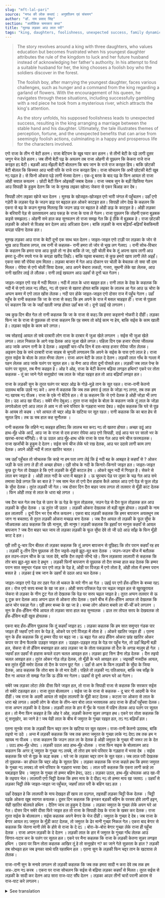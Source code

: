 ```yaml
---
slug: "mft-lal-pari"
source: "मगध की लोक कथाएं : अनुशाीलन एवं संचयन"
author: "डॉ. राम प्रसाद सिंह"
section: "अलौकिक चमत्‍कार कथा"
title: "मूरुख लड़का आउ लाल परी"
tags: "king, daughters, foolishness, unexpected success, family dynamics"
---
```

<blockquote>
The story revolves around a king with three daughters, who values education but becomes frustrated when his youngest daughter attributes the rule of the kingdom to luck and her future husband instead of acknowledging her father's authority. In his attempt to find a suitable husband for her, the king chooses a foolish boy who the soldiers discover in the forest. 

The foolish boy, after marrying the youngest daughter, faces various challenges, such as hunger and a command from the king regarding a garland of flowers. With the encouragement of his queen, he navigates through these situations, including successfully gambling with a red piece he took from a mysterious river, which attracts the king's attention. 

As the story unfolds, his supposed foolishness leads to unexpected success, resulting in the king arranging a marriage between the stable hand and his daughter. Ultimately, the tale illustrates themes of perception, fortune, and the unexpected benefits that can arise from seemingly foolish actions, culminating in a happy and prosperous life for the characters involved.
</blockquote>

एगो राजा के तीन गो बेटी हलन। राजा बेटियन के खूब प्यार कर हलन। से तीनों बेटी के पढ़े लागी दूसर जगुन भेज देले हलन। जब तीनो बेटी पढ़ के अयलन तब राजा ओहनी से पूछलन कि केकरा राजे राज करइत हऽ बेटी। बड़की आउ मँझली बेटी बोललन कि बाप जान के राजे राज करइत हिय। बाकि छोटकी बेटी बोलल कि किस्मत आउ भावी पति के राजे राज करइत हिय। राजा सोचलन कि अभी छोटकी बेटी खूब नऽ पढ़ल हे। से फिनो ओकरा पढ़े लागी भेजवा देलन। एक-दू बरस के बाद पढ़ के फिन आयल तो राजा ओही सवाल कयलन । छोटी बेटी फिन ओइसहीं जबाब देलक। राजा जबाब सुन के बड़ी खिसिया गेलन आउ सिपाही के हुकुम देलन कि जा के मूरुख लइका खोजऽ जेकरा से एकर बिआह कर देब। 

सिपाही लोग लइका खोजे चल देलन । मूरुख के खोजइत-खोजइत एगो भारी जंगल में पहुँचलन। उहाँ एगो गड़ेरी के लड़का पेड़ के जउन डाढ़ पर बइठल हल ओकरे काटइत हल। सिपाही लोग देख के कहलन कि एकरा से बढ़ के कउन मूरुख मिलतइ कि जउन डाढ़ पर बइठल हे ओही डाढ़ के काटइत हे। ओही लड़का के बरियारी पेड़ से उतरववलन आउ पकड़ के राजा के पास ले गेलन। राजा पूछलन कि तोहनी एकरा बुड़बक कइसे समझलऽ। ओहनी सभे हाल कह सुनवलन तो राजा समझ गेल कि ई ठीके में बुड़बक हे। राजा छोटकी लड़की के ओकरे से विआह कर देलन आउ अरिआत देलन। बाकि लड़की के माय बढ़ियाँ-बढ़ियाँ बेसकिमती कपड़ा पहिना देलक हल।

मूरुख लड़का आउ राजा के बेटी दूनों एक साथ चल देलन। जाइत-जाइत एगो टाड़ी पर लड़का के जोर से भूख आउ पिआस लगल, तब रानी से कहलक- रानी हमरा तो जोर से भूख लग गेलवऽ । रानी सोच-विचार के कहलन कि हमरा पास आउ कुछो तो ना हेय बाकि ले जा, एही चोली बेच के तूं अपना खाय लागी आउ हमरा दू-तीन रुपये गज के कपड़ा खरीद लिहँऽ। बाकि पइसा बचतवऽ से कुछ हमरो खाय लागी लेते अइहँ। एकरा सवा सौ रोपेया दाम मिलत। लड़का बाजार में गेल आउ दोकान पर चोली के बेचलक तो सवा सौ दाम मिलल। रोपेया से एगो चोली सिया देलक, आउ अपने बेचारा लकठो, गजरा, सुथनी लेके खा लेलक, आउ रानी खातिर लाई ले लौलक। रानी लाई खयलन आउ उहवाँ से दूनों चल गेलन। 

जाइत-जाइत एगो राह में नदी मिलल। नदी में लाल के धारा बहइत हल। रानी लाल के देख के कहलक कि नदी में से एगो लाल नऽ लीहऽ, नऽ तो एकरा से खतरा होयत बाकि लइका के लालच आ गेल आउ ऊ चोरा के अप्पन कमर में एगो लाल खोंस लेलक। नदी पार होके जाइत-जाइत एगो दोसर राज में पहुँच गेलन। उहाँ पहुँच के रानी कहलक कि जा के राजा से कहऽ कि हम अपने के राज में बसल चाहइत ही। राजा से पुछला पर कहलन कि जा के जहाँ खाली जगह होयत उहाँ बस जो। दूनो उहईं रहे लगलन। 

जब कुछ दिन बीत गेल तो रानी कहलक कि जा के राजा से कहऽ कि हमरा कइसनो नोकरी दे दीहीं। लड़का फिन जा के राजा से पूछलक तो राजा कहलन कि एह समय तो कोई काम ना हेय, बाकि सईस के काम खाली हे। लड़का सईस के काम करे लगल। 

जब सोहराई आयल तो सबे दरबारी लोग राजा के दरबार में जुआ खेले लगलन । सईस भी जुआ खेले लगल। लाल निकाल के आगे रख देलक आउ जुआ खेले लगल। पहिला दिन एक हजार रोपया जीतलक आउ जाके अप्पन रानी के दे देलक। अइसहीं चार-पाँच दिन में दस-बारह हजार रोपेया जीत लेलक। अइसन देख के सभे दरबारी राजा साहब से चुगली लगवलन कि अपने के सईस के पास एगो लाल हे। राजा तुरत सईस के बोला के लाल मँगवा लेलन। राजा अपन बेटी के लाल दे देलन। लड़की लाल गाँथ के गल्ला में पहन लेलक आउ जाके पलंग पर सूतल हल। ऊ मैना आउ तोता दूनों पोसले हल। लड़की जब लाल पेन्ह के पलंग पर सूतल, तब मैना कहइत हे। ओह रे ओह, राजा के बेटी केतना बढ़िया लगइत हथिन? एकरे पर तोता कहलक - तूं का जाने गेले सत्तूखोर! जब लाल के जोड़ा रहइत हल तो आउ बढ़ियाँ लगइत हल।

राजा के लड़की सुन के तुरत पलंग पर चादर ओढ़ के गोड़े-मुड़े तान के सूत रहल। राजा-रानी केतनो उठावथ बाकि उठवे नऽ करे। अन्त में कहलक कि जब तक हमरा ई लाल के जोड़ा नऽ लगत, तब तक हम नऽ खायब नऽ पीअब। राजा के एके गो बेटिये हल। से ऊ कहलन कि जे एगो देलक हे ओही जोड़ा भी लगा देत। उठ आउ खा पीअऽ। सबेरे मँगा देबुअऽ। तुरत राजा सईस के बोला के कहलन जाके तूं लाल के जोड़ा लगावेओला एगो आउ लाल ले आव न तो सभे परिवार के गड़हारा भरवा देबउ। सईस कहलक कि घरे से पूछ के आयब तो कहब । घरे आयल तो चद्दर ओढ़ के खटिया पर सूत रहल। रानी कहलक कि का बात हेय से सूतल हिय। तब ऊ सब हाल कह सुनौलक । 

रानी कहलक कि तहिने नऽ कहइत हलिवऽ कि लालच मत करऽ नऽ तो खतरा होयत। अच्छा उठूं आउ हाथ-मुँह धोके आउँ, आउ जा के राजा से दस हजार रोपेया आउ एगो सिपाही, दाई आउ घर पर सालो भर के खरचा-बरचा माँगिहँऽ। से ऊ उठल आउ मुँह-हाथ धोके राजा के पास गेल आउ सभे चीज फरमउलक। राजा खजाँची के हुकुम दे देलन। सईस सभे चीज लेके घरे रख देलक, आउ घर उठावे लागी काम लगा देलक। अपने ओही नदी में लाल खातिर चलल। 

जब उहाँ पहुँचल तो सोचलक कि काहे ना हम पता लगा लेई कि ई नदी बह के आबइत हे कहवाँ से ? ओकर जड़ी के पता लगा ले ही तो अच्छा होयत। एही सोच के नदी के किनारे-किनारे जाइत हल। जाइत-जाइत कुछ दूर गेल तो देखइत हे कि एगो लड़की के मूँड़ी काटल हेय । ओकरे खून नदी में गिरइत है। सेकरे से लाल बन जाइत हे । ओही लाल नदी के धारा में बहइत हे । ऊ चुपचाप पेड़ पर लुका के चढ़ गेल आउ सभे तमासा देखे लगल कि का बात हे ? जब साम भेल तो एगो दैत्त हाहास कैले आयल आउ एगो पेड़ से फूल तोड़ के सुँघा देलक। तुरंत लड़की जी गेल। जब दोसर दिन दैत्त बाहर जाय लगल तो तलवार से मूँड़ी काट देलक । फिन ओही तरह से लाल के धारा बहे लगल । 

जब दैत्त चल गेल तब पेड़ से उतर के ऊ पेड़ के फूल तोड़लक, जउन पेड़ से दैत्त फूल तोड़लक हल आउ लड़की के सुँघा देलक । ऊ तुरंत जी उठल । लड़की ओकरा देखलक तो बड़ी खुश होयल। लड़की के नाम हल लालपरी । दूनों दिन भर ऐस मौज कयलन। एकरा बाद लड़की कहलक कि हमर बापजान अयतथुन तब जान ना बचतवऽ से तुरत लड़की ओकरा मच्छड़ बना देलक । जब दैत्त आयल तो लड़की के फूल सुँघा के जीअवलक आउ कहलक कि छीः मानुस, छीः मानुष ! लड़की कहलक कि इहवाँ पर मानुस कहवाँ से आयल बापजान ? जब दैत्त बाहर चल जाय तो लड़का लड़की के फूल सुँघा देवे तो जी उठे आउ साँझ के फिन मूँड़ी काट दे हल। 

एही तरी दू-चार दिन बीतल तो लड़का कहलक कि तूं अप्पन बापजान से पूछिहऽ कि तोर परान कहवाँ रह हव । लड़की दू-तीन दिन पूछलक तो दैत्त जइसे-तइसे झूठ-मूठ बता देलक । जउन-जउन चीज में बतौलक हल तउन-तउन चीज के ऊ जला देवे, बाकि दैत्त तइयो जीन्दे रहे। फिन लड़कावा लालपरी से कहलक कि तोर बाप झूठ-मूठ बता दे हथुन । लड़की फिनों बापजान से पूछलक तो दैत्त सच्चा हाल कह देलक कि हम्मर परान सात समुन्दर गंडक पार एगो ताड़ के पेड़ हे, ओही पर पिंजड़ा में एगो तोता है, ओही तोता में हम्मर परान बसल हे । लड़का ई सब जान के उहवाँ से उठल आउ चल देलक। 

जाइत-जाइत एगो पेड़ तर ठहर गेल तो थकल के मारे नीन आ गेल । उहई पर एगो हँस-हंसिन के बच्चा रहऽ हल। रोज एगो सरप बच्चा के खा जा हल। ओही सरप परिकल पेड़ पर चढ़ल जाइत हल से खुरखुरायल जेकरा से लड़का के नीन टूट गेल तो देखलक कि पेड़ पर सरप चढ़ल जाइत हे। तुरत अप्पन तलवार से ऊ दू टूक कर देलक आउ अप्पन ढाल से ओकरा तोप देलक। एकरे बीच में हँस-हँसिन आयल तो देखलक कि आज चोर पकड़ा गेल। एही हमर बच्चा के खा जा हे। बच्चा लोग ओकरा बचावे ला चीं-चीं करे लगलन । सुन के हँस-हँसिन नीचे आयल तो लड़का सारा हाल कह सुनवलक । ढाल तर तोपल सरप के देखवलक तो हँस-हँसिन बड़ी खुस होयलक।

एकरा बाद हँस-हँसिन पूछलक कि तूं कहवाँ जाइत हऽ । लड़का कहलक कि हम सात समुन्दर गंडक पार जाइत ही जहवाँ एगो तार के पेड़ हे, ओकरे पर एगो पिंजड़ा में तोता हे । ओकरे खातिर जाइत ही । एतना सुन के हँस कहलक कि तूं हम्मर पीठ पर बइठ जा। ऊ बइठ गेल आउ हँसिन ओकरा छांह खातिर ओकर कपार पर डैना फैलाके उड़इत जाइत हल । उड़इत-उड़इत ताड़ के पेड़ पर पहुँच गेल, तो उहाँ बिढ़नी बड़ी हल, सेकरा से तो हँसिन बचावइत हल आउ लड़का जा के तोता पकड़लक तो दैत्त के अगाह मालुम हो गेल । जहवाँ हल उहवाँ से हाहास कयले दउग चलल आवइत हल। लड़का झट सिन डैना तोड़ देलक । दैत्त तइयो चलल आवइत हल। तुरंत ओकर गोड़ तोड़ देलक, तो मूँड़ी के भले आवइत हल । जइसहीं नजदीक आयल, बस तुरंत मूँड़ी ममोर देलक तो दैत्त के परान छूट गेल । उहाँ से आन के फिन लड़की के सुँघा के जिया देलक, आउ कहलक कि तोरा बाप के तो मार देली। पहिले तो लड़की नऽ पतिआयल, बाकि जब साँझ के दैत्त ना आयल तो समझ गेल कि ऊ ठीके मर गेलन। ऊहवाँ से दूनो अप्पन घरे आ गेलन। 

सबेरे जब लड़का लोटा लेके दीसा फिरे जाइत हल, तो राजा के सिपाही राजा से कहलक कि सरकार सईस तो सबेरे टहलइत हल। राजा तुरत बोलवलन । सईस जा के राजा से कहलक - दू चार गो आदमी के भेज दीहीं। जब राजा के अदमी आयल तो सईस लालपरी के मूँड़ी काट देलक। कटला पर ओकरा से लाल के धारा बहे लगल। अदमी लोग के बोला के तीन-चार बोरा लाल भरववलक आउ राजा के हीआँ पहुँचवा देलक। राजा अप्पन लड़की के दे देलक। लड़की लाल के हार में गूँथ के गल्ला में पहिन लेलक आउ पलंग पर सूतल हल। तो मैना फिन कहइत हे कि ओह रे ओह, लड़की केतना सुन्नर लगइत हथ। एकरे पर तोता कहलक कि तूं सत्तूखोर, का जाने हे ! जब येही लाल के बीच में जमुरत के गुच्छा रहइत हल, तऽ नऽ बढ़ियाँ हल। 

एतना सुनके राजा के लड़की फिन चद्दर तान के खटिया पर सूत रहलन। राजा-रानी केतनो उठावथ, बाकि तइयो ना उठे । अन्त में लड़की कहलक कि जब तक हमरा जमुरत के गुच्छा लाके नऽ देवऽ तब तक हम न खायब ना पीअब । राजा कहलन कि जउन लाल ला के देलक हे ओही जमुरत के गुच्छा भी जरूर ला के देत । उठऽ हाथ-मुँह धोवऽ । लड़की उठल आठ हाथ-मुँह धोलक । राजा फिन सइस के बोलवलन आउ कहलन कि अगर तूं जमुरत के गुच्छा नऽ लयबे, तो तोरा हम सभे परिवार के गड़हारा में भरवा देब । सईस कहलक कि घरे से पूछ के कल्ह कहब । घरे जा के लड़का चद्दर तान के सूत रहल। जब लाल परी देखलक तो पूछलक- का होयल कि चद्दर ओढ़ के सूतल हिय । लड़का कहलक कि राजा कहले हथ कि हमरा जमुरत के गुच्छा नऽ लयबऽ तो सभे परिवार के गड़हारा भरवा देबऽ । लाल परी कहलक कि एकरा लागी काहे ला घबड़ाइत हिय । जमुरत के गुच्छा तो हम्मर बहिन हेयऽ, उठऽ। लड़का उठल, हाथ-मुँह धोयलक आउ खा-पी के तइयार भेल। लालपरी एगो चिट्ठी देलक कि हमर माय के दे दीहऽ नऽ तो हम्मर माय खा जतवऽ । उहवाँ से लड़का चिट्ठी लेके जाइत-जाइत जा पहुँचल, जहवाँ लाल परी के बहिन रहऽ हल । 

उहाँ देखइत हे कि लालपरी के माय देखइत हीं खाय ला दउगल, तइसहीं लड़का चिट्टी फेंक देलक । चिट्ठी पढ़के ओकरा खूब स्वागत कयलक। दूसर दिन कहलक कि इनकर बड़की बहिन के परसव होवे लागी हइन, सेही खातिर बोलवले हथिन । दैतिन जाय ला हुकुम दे देलक । लड़का जमुरत के गुच्छा लेके अपन घरे आ गेल। दोसर दिन सबेरे दीसा फिरे जाइत हल तो राजा के सिपाही देख के राजा के खबर कर देलक। राजा तुरत सईस के बोलवलन। सईस कहलक अपने बेगार के भेज दीहीं। जमुरत के गुच्छा दे देब। जब राजा के बेगार आयल तऽ जमुरत के मुँड़ी काट देलक, तो जमुरत के ढेर मानी गुच्छा निकल गेल। एकरा बाद बेगार से कहलक कि जेतना मानी लेवे के होवे से राजा के दे दऽ । बोरा-के-बोरा बेगार गुच्छा लेके राजा ही पहुँचा देलक । राजा अप्पन लड़की के दे देलन । लड़की लाल के हार में जमुरत के गुच्छा गाँथ लेलक आउ सिंगार-पटार कर के पलंग पर सूतल हल। एकरे पर मैना कहलक कि राजा के लड़की केतना सुन्नर लगइत हथिन । एकरा पर फिन तोता कहलक 
आखिर तूं हे तो सत्तूखोर न?  का जाने गेले सुन्नरता के हाल ? लड़की तब सोभइत हल जब इनका साथे पति रहतथिन हल । एतना सुन के लड़की फिन चद्दर तान के खटवास ले लेलक। 

राजा-रानी सुन के मनावे लगलन तो लड़की कहलक कि जब तक हमरा सादी न करा देवे तब तक हम अन्न-.दान नऽ करब । एकरा पर राजा सोचलन कि सईस से बढ़िया लड़का कहवाँ से मिलत। तुरत सईस से लड़की के सादी कर देलन आउ सारा राज-पाट सौंप देलन । लड़का आउर तीनों चारों परानी आराम से राज-पाट करे लगलन। 

<details>
<summary>See translation</summary>

Once upon a time, there was a king who had three daughters. The king loved his daughters very much. To provide them with education, he sent all three of them to another kingdom. When the three daughters returned after their studies, the king asked them who ruled their kingdom. The eldest and middle daughters replied that their father was the king, while the youngest daughter said that it was luck and her future husband who ruled the kingdom. The king thought that the youngest daughter had not studied enough, so he decided to send her back for further education. After a couple of years, when she returned, the king asked her the same question again. The youngest daughter gave the same answer, and hearing this, the king was very unhappy. He commanded his soldiers to go and find a foolish boy to marry her.

The soldiers set out to find a boy. In their search, they stumbled upon a dense forest. There, they saw a boy who was sitting on a tree branch and cutting it. The soldiers remarked that they could not find a bigger fool than this, who was sitting on the branch he was cutting. They pulled the boy down and brought him to the king. When the king asked them how they found out he was a fool, they narrated the whole incident, and the king realized that the boy was indeed foolish. The king married the youngest daughter to this boy and gave them a new home. Meanwhile, the girl's mother adorned her with beautiful and costly clothes.

The foolish boy and the king's daughter started their life together. As they were going along one day, the boy suddenly felt a strong hunger and thirst. He told the queen, "Queen, I am very hungry." The queen thought for a moment and said that she had nothing to offer but suggested that he sell her shawl to buy some food, and with some money left, he could buy something for her too. The shawl would fetch them a hundred rupees. The boy went to the market and sold the shawl for the promised amount. Using the money, he bought a shawl, some food, and flowers for the queen, and returned home with them. The queen ate, and then they both set off together again.

As they wandered, they came across a river with a stream of red running through it. The queen warned the boy not to take anything from the river, but enchanted by the sight, the boy snatched a piece of red from the water and tucked it into his waist. After crossing the river, they arrived in another kingdom. The queen instructed the boy to go and request a job from the king. He did so, only to find out that there was no work available, except for the role of a stable hand. The boy started to work as a stable hand.

One day, during a festive occasion, all the courtiers began gambling in the king's court. The stable hand also decided to join in. He placed his red piece in front of him and started to play. On the first day, he won a thousand rupees, which he later presented to his queen. Over the next few days, he won twelve to ten thousand rupees, and seeing his success, the other courtiers reported to the king that the stable hand had a piece of red with him. The king immediately summoned the stable hand to bring the red piece. The king's daughter adorned herself with the red piece and went to sleep on her bed. The parrot and the myna were both perched there. The myna commented about how beautiful the king's daughter looked, to which the parrot responded, "You fool! Do you not realize how much prettier she looked when she had a garland of flowers with the red piece?"

Upon hearing this, the king's daughter quickly covered herself with the blanket and fell asleep again. No matter how much the king and queen tried to wake her, she refused to get up. Finally, she declared that she would neither eat nor drink until she was given a garland of flowers. The king said that whoever had given the red piece would also surely bring her a garland of flowers. "Get up, wash your face and hands." She got up, washed up, and was ready to eat. The king then called the stable hand and told him that if he did not bring the garland of flowers, he would have all his family members banished from the kingdom. The stable hand said he would ask at home and promised to return the next day.

Upon returning home, the boy saw the girl already covered with a blanket. When the queen noticed this, she asked him what had happened. The boy explained that the king had stated that if he did not bring the garland of flowers, he would get everyone's family banished. The girl responded, "Why should you worry about that? The garland of flowers is not far; it belongs to my sister. Get up." The boy got up, washed his face and hands, and was ready. The girl handed him a letter to give to her mother, warning that if he did not, her mother would perish.

As he was heading to deliver the letter, he noticed that the queen was rushing to eat as soon as she spotted her daughter’s letter. The boy tossed the letter into the air, causing a warm reception when it was read. The next day, it was announced that the eldest sister was about to give birth, and the king summoned the boy to assist. 

After arriving back home with a bunch of flowers, the king's soldiers quickly informed the king about the stable hand's activities early that morning. The king called for the stable hand immediately. The stable hand mentioned that he planned to bring the garland from his sisters, which he then presented. Once the flowers were given, he used his sword to cut them, and a large pile of red flowers emerged. The soldiers took the collected flowers directly to the king. The king then gave his daughter the flowers, which she adorned in her hair and bed.

As all of this was happening, the myna said, "Look at how beautiful the king's daughter looks with all those flowers!" To which the parrot remarked, "In the end, you are just a fool! How can you not see how it was more beautiful when she had her husband with her?" Upon hearing this, the king's daughter spread her blanket aside and lay down once more. 

The king and queen, hearing this, tried to convince her, but she insisted she would not partake in any food or drink until her marriage was arranged. The king thought to himself, where would he find a boy better than a stable hand? So, he hastily arranged the marriage between his daughter and the stable hand, giving him all the responsibility of the kingdom. The boy and all his queens began to live a life of ease, ruling over the kingdom together.
</details>